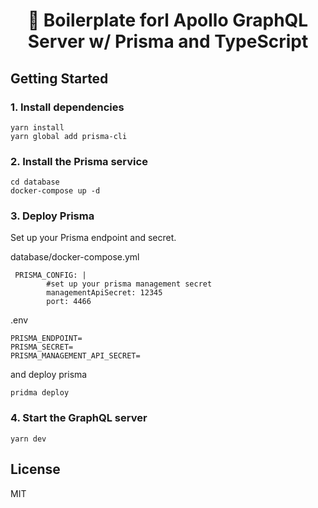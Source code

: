 <div align="center">
  <h1>🚀 Boilerplate forl Apollo GraphQL Server w/ Prisma and TypeScript</h1>
</div>

## Getting Started

### 1. Install dependencies
```
yarn install
yarn global add prisma-cli
```

### 2. Install the Prisma service
```
cd database
docker-compose up -d
```

### 3. Deploy Prisma
Set up your Prisma endpoint and secret.

database/docker-compose.yml
```
 PRISMA_CONFIG: |
        #set up your prisma management secret
        managementApiSecret: 12345
        port: 4466
```
.env
```
PRISMA_ENDPOINT=
PRISMA_SECRET=
PRISMA_MANAGEMENT_API_SECRET=
```

and deploy prisma

```
pridma deploy
```

### 4. Start the GraphQL server
```
yarn dev
```

## License
MIT